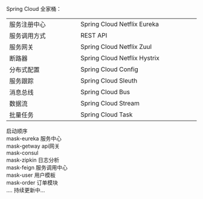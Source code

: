 
Spring Cloud 全家桶：

<center>
    <table width="800">
	<tr><td width="300">服务注册中心</td><td width="500">Spring Cloud Netflix Eureka</td></tr>
	<tr><td width="300">服务调用方式</td><td width="500">REST API</td></tr>
	<tr><td width="300">服务网关</td><td width="500">Spring Cloud Netflix Zuul</td></tr>
    	<tr><td width="300">断路器</td><td width="500">Spring Cloud Netflix Hystrix</td></tr>
    	<tr><td width="300">分布式配置</td><td width="500">Spring Cloud Config</td></tr>
    	<tr><td width="300">服务跟踪</td><td width="500">Spring Cloud Sleuth</td></tr>
	<tr><td width="300">消息总线</td><td width="500">Spring Cloud Bus</td></tr>
	<tr><td width="300">数据流</td><td width="500">Spring Cloud Stream</td></tr>
	<tr><td width="300">批量任务</td><td width="500">Spring Cloud Task</td></tr>
    </table>
</center>
启动顺序</br>
	mask-eureka 服务中心</br>
	mask-getway api网关</br>
	mask-consul </br>
	mask-zipkin 日志分析</br>
	mask-feign  服务调用中心</br>
	mask-user   用户模板</br>
	mask-order  订单模块</br>
	....
持续更新中…



